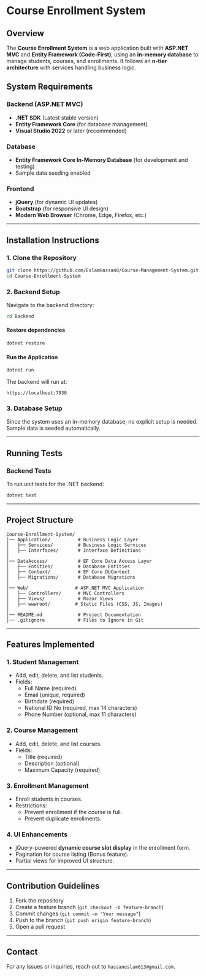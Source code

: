 # Course Enrollment System

## Overview
The **Course Enrollment System** is a web application built with **ASP.NET MVC** and **Entity Framework (Code-First)**, using an **in-memory database** to manage students, courses, and enrollments. It follows an **n-tier architecture** with services handling business logic.

## System Requirements
### Backend (ASP.NET MVC)
- **.NET SDK** (Latest stable version)
- **Entity Framework Core** (for database management)
- **Visual Studio 2022** or later (recommended)

### Database
- **Entity Framework Core In-Memory Database** (for development and testing)
- Sample data seeding enabled

### Frontend
- **jQuery** (for dynamic UI updates)
- **Bootstrap** (for responsive UI design)
- **Modern Web Browser** (Chrome, Edge, Firefox, etc.)

---

## Installation Instructions
### 1. Clone the Repository
```bash
git clone https://github.com/EslamHassan0/Course-Management-System.git
cd Course-Enrollment-System
```

### 2. Backend Setup
Navigate to the backend directory:
```bash
cd Backend
```

#### Restore dependencies
```bash
dotnet restore
```

#### Run the Application
```bash
dotnet run
```
The backend will run at:
```
https://localhost:7030
```

### 3. Database Setup
Since the system uses an in-memory database, no explicit setup is needed. Sample data is seeded automatically.

---

## Running Tests
### Backend Tests
To run unit tests for the .NET backend:
```bash
dotnet test
```

---

## Project Structure
```
Course-Enrollment-System/
│── Application/          # Business Logic Layer
│   ├── Services/         # Business Logic Services
│   ├── Interfaces/       # Interface Definitions
│
│── DataAccess/           # EF Core Data Access Layer
│   ├── Entities/         # Database Entities
│   ├── Context/          # EF Core DbContext
│   ├── Migrations/       # Database Migrations
│
│── Web/                 # ASP.NET MVC Application
│   ├── Controllers/      # MVC Controllers
│   ├── Views/            # Razor Views
│   ├── wwwroot/         # Static Files (CSS, JS, Images)
│
│── README.md             # Project Documentation
│── .gitignore            # Files to Ignore in Git
```

---

## Features Implemented
### 1. Student Management
- Add, edit, delete, and list students.
- Fields:
  - Full Name (required)
  - Email (unique, required)
  - Birthdate (required)
  - National ID No (required, max 14 characters)
  - Phone Number (optional, max 11 characters)

### 2. Course Management
- Add, edit, delete, and list courses.
- Fields:
  - Title (required)
  - Description (optional)
  - Maximum Capacity (required)

### 3. Enrollment Management
- Enroll students in courses.
- Restrictions:
  - Prevent enrollment if the course is full.
  - Prevent duplicate enrollments.

### 4. UI Enhancements
- jQuery-powered **dynamic course slot display** in the enrollment form.
- Pagination for course listing (Bonus feature).
- Partial views for improved UI structure.

---

## Contribution Guidelines
1. Fork the repository
2. Create a feature branch (`git checkout -b feature-branch`)
3. Commit changes (`git commit -m "Your message"`)
4. Push to the branch (`git push origin feature-branch`)
5. Open a pull request

---

## Contact
For any issues or inquiries, reach out to `hassaneslam613@gmail.com`.

